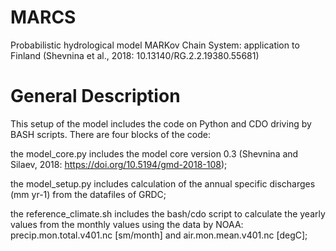 # MARCS
Probabilistic hydrological model MARKov Chain System:  application to Finland (Shevnina et al., 2018: 10.13140/RG.2.2.19380.55681)
# General Description
This setup of the model includes the code on Python and CDO driving by BASH scripts. There are four blocks of the code: 

the model_core.py includes the model core version 0.3 (Shevnina and Silaev, 2018: https://doi.org/10.5194/gmd-2018-108);

the model_setup.py includes calculation of the annual specific discharges (mm yr-1) from the datafiles of GRDC;

the reference_climate.sh includes the bash/cdo script to calculate the yearly values from the monthly values using the data by NOAA: precip.mon.total.v401.nc [sm/month] and air.mon.mean.v401.nc [degC];
